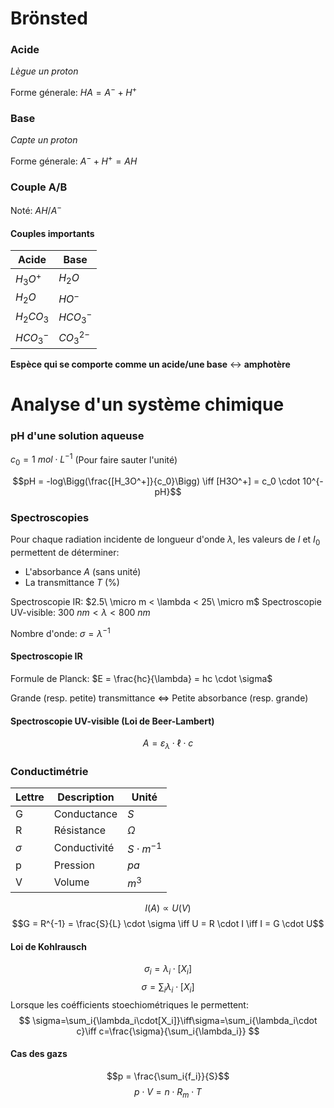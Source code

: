 # Brönsted

### Acide

_Lègue un proton_

Forme génerale: $HA = A^- + H^+$
### Base

_Capte un proton_

Forme génerale: $A^- + H^+ = AH$

### Couple A/B

Noté: $AH/A^-$

#### Couples importants

|Acide|Base|
|--|--|
|$H_{3}O^{+}$|$H_{2}O$|
|$H_{2}O$|$HO^{-}$|
|$H_2CO_3$|$HCO_{3}^{-}$|
|$HCO_3^{-}$|$CO^{2-}_3$|

**Espèce qui se comporte comme un acide/une base** $\leftrightarrow$ **amphotère**

# Analyse d'un système chimique

### pH d'une solution aqueuse

$c_0 = 1\ mol \cdot L^{-1}$ (Pour faire sauter l'unité)

$$pH = -log\Bigg(\frac{[H_3O^+]}{c_0}\Bigg) \iff [H3O^+] = c_0 \cdot 10^{-pH}$$

### Spectroscopies

Pour chaque radiation incidente de longueur d'onde $\lambda$, les valeurs de $I$ et $I_0$ permettent de déterminer:
- L'absorbance $A$ (sans unité)
- La transmittance $T$ ($\%$)

Spectroscopie IR: $2.5\ \micro m < \lambda < 25\ \micro m$
Spectroscopie UV-visible: $300\ nm < \lambda < 800\ nm$

Nombre d'onde: $\sigma = \lambda^{-1}$
#### Spectroscopie IR

Formule de Planck: $E = \frac{hc}{\lambda} = hc \cdot \sigma$

Grande (resp. petite) transmittance $\iff$ Petite absorbance (resp. grande)
#### Spectroscopie UV-visible (Loi de Beer-Lambert)
 $$A = \varepsilon_\lambda \cdot \ell \cdot c$$
### Conductimétrie

|Lettre|Description|Unité|
|--|--|--|
|G|Conductance|$S$|
|R|Résistance|$\Omega$|
|$\sigma$|Conductivité|$S\cdot{m^{-1}}$
|p|Pression|$pa$|
|V|Volume|$m^3$|

$$I(A) \propto U(V)$$
$$G = R^{-1} = \frac{S}{L} \cdot \sigma \iff U = R \cdot I \iff I = G \cdot U$$
#### Loi de Kohlrausch
$$
\sigma_i = \lambda_i \cdot [X_i]
$$
$$
	\sigma = \sum_i{\lambda_i\cdot[X_i]}
$$
Lorsque les coéfficients stoechiométriques le permettent:
$$
\sigma=\sum_i{\lambda_i\cdot[X_i]}\iff\sigma=\sum_i{\lambda_i\cdot c}\iff c=\frac{\sigma}{\sum_i{\lambda_i}}
$$
#### Cas des gazs
$$p = \frac{\sum_i{f_i}}{S}$$
$$p \cdot V = n \cdot R_m \cdot T$$

